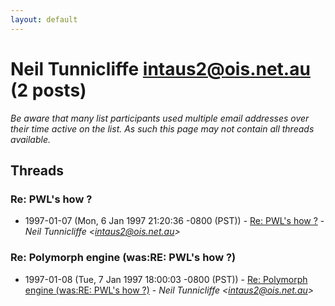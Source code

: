 ```yaml
---
layout: default
---
```


# Neil Tunnicliffe <intaus2@ois.net.au> (2 posts)

_Be aware that many list participants used multiple email addresses over their time active on the list. As such this page may not contain all threads available._

## Threads

### Re: PWL's how ?
+ 1997-01-07 (Mon, 6 Jan 1997 21:20:36 -0800 (PST)) - [Re: PWL's how ?](/archive/1997/01/56d14761dc71e6c28c31c89e2ce2656c5fee2e80e130897343abb7188ec85b87) - _Neil Tunnicliffe \<intaus2@ois.net.au\>_

### Re: Polymorph engine (was:RE: PWL's how ?)
+ 1997-01-08 (Tue, 7 Jan 1997 18:00:03 -0800 (PST)) - [Re: Polymorph engine (was:RE: PWL's how ?)](/archive/1997/01/885262336124166e7639547aa501d70e28d8b7bde289ac2777376ad24b433adc) - _Neil Tunnicliffe \<intaus2@ois.net.au\>_

